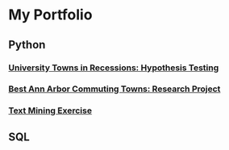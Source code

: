# My Portfolio


## Python
### [University Towns in Recessions: Hypothesis Testing](https://nmalinow.github.io/collegetownprices.md)</br>
### [Best Ann Arbor Commuting Towns: Research Project](https://nmalinow.github.io/bestcommutesannarbor.md)</br>
### [Text Mining Exercise](https://nmalinow.github.io/dataminingproject.md)


## SQL
